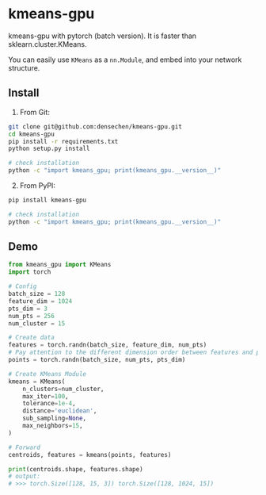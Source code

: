 # kmeans-gpu

kmeans-gpu with pytorch (batch version). It is faster than sklearn.cluster.KMeans.

You can easily use `KMeans` as a `nn.Module`, and embed into your network structure.

## Install

1. From Git:

```bash
git clone git@github.com:densechen/kmeans-gpu.git
cd kmeans-gpu
pip install -r requirements.txt
python setup.py install

# check installation
python -c "import kmeans_gpu; print(kmeans_gpu.__version__)"
```

2. From PyPI:

```bash
pip install kmeans-gpu

# check installation
python -c "import kmeans_gpu; print(kmeans_gpu.__version__)"
```

## Demo

```python
from kmeans_gpu import KMeans
import torch

# Config
batch_size = 128
feature_dim = 1024
pts_dim = 3
num_pts = 256
num_cluster = 15

# Create data
features = torch.randn(batch_size, feature_dim, num_pts)
# Pay attention to the different dimension order between features and points.
points = torch.randn(batch_size, num_pts, pts_dim)

# Create KMeans Module
kmeans = KMeans(
    n_clusters=num_cluster,
    max_iter=100,
    tolerance=1e-4,
    distance='euclidean',
    sub_sampling=None,
    max_neighbors=15,
)

# Forward
centroids, features = kmeans(points, features)

print(centroids.shape, features.shape)
# output: 
# >>> torch.Size([128, 15, 3]) torch.Size([128, 1024, 15])
```